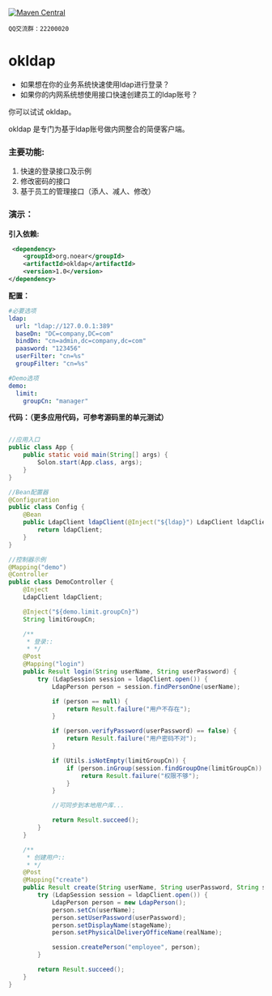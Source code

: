 
[![Maven Central](https://img.shields.io/maven-central/v/org.noear/okldap.svg)](https://mvnrepository.com/search?q=g:org.noear%20AND%20okldap)

` QQ交流群：22200020 `

# okldap

* 如果想在你的业务系统快速使用ldap进行登录？
* 如果你的内网系统想使用接口快速创建员工的ldap账号？

你可以试试 okldap。

okldap 是专门为基于ldap账号做内网整合的简便客户端。

### 主要功能:

1. 快速的登录接口及示例
2. 修改密码的接口
3. 基于员工的管理接口（添人、减人、修改）


### 演示：

**引入依赖:**

```xml
 <dependency>
    <groupId>org.noear</groupId>
    <artifactId>okldap</artifactId>
    <version>1.0</version>
</dependency>
```

**配置：**

```yaml
#必要选项
ldap:
  url: "ldap://127.0.0.1:389"
  baseDn: "DC=company,DC=com"
  bindDn: "cn=admin,dc=company,dc=com"
  paasword: "123456"
  userFilter: "cn=%s"
  groupFilter: "cn=%s"

#Demo选项
demo:
  limit:
    groupCn: "manager"
```

**代码：（更多应用代码，可参考源码里的单元测试）**

```java

//应用入口
public class App {
    public static void main(String[] args) {
        Solon.start(App.class, args);
    }
}

//Bean配置器
@Configuration
public class Config {
    @Bean
    public LdapClient ldapClient(@Inject("${ldap}") LdapClient ldapClient) {
        return ldapClient;
    }
}

//控制器示例
@Mapping("demo")
@Controller
public class DemoController {
    @Inject
    LdapClient ldapClient;

    @Inject("${demo.limit.groupCn}")
    String limitGroupCn;

    /**
     * 登录::
     * */
    @Post
    @Mapping("login")
    public Result login(String userName, String userPassword) {
        try (LdapSession session = ldapClient.open()) {
            LdapPerson person = session.findPersonOne(userName);

            if (person == null) {
                return Result.failure("用户不存在");
            }

            if (person.verifyPassword(userPassword) == false) {
                return Result.failure("用户密码不对");
            }

            if (Utils.isNotEmpty(limitGroupCn)) {
                if (person.inGroup(session.findGroupOne(limitGroupCn)) == false) {
                    return Result.failure("权限不够");
                }
            }

            //可同步到本地用户库...

            return Result.succeed();
        }
    }

    /**
     * 创建用户::
     * */
    @Post
    @Mapping("create")
    public Result create(String userName, String userPassword, String stageName, String realName) {
        try (LdapSession session = ldapClient.open()) {
            LdapPerson person = new LdapPerson();
            person.setCn(userName);
            person.setUserPassword(userPassword);
            person.setDisplayName(stageName);
            person.setPhysicalDeliveryOfficeName(realName);

            session.createPerson("employee", person);
        }

        return Result.succeed();
    }
}
```
